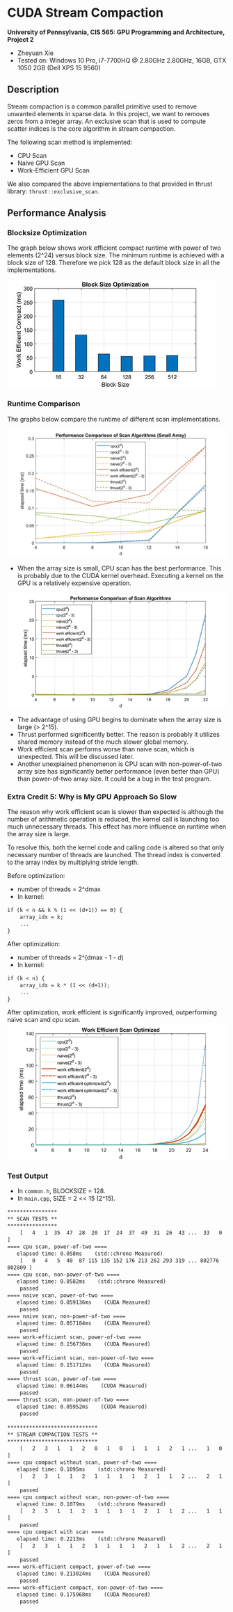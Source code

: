 CUDA Stream Compaction
======================

**University of Pennsylvania, CIS 565: GPU Programming and Architecture, Project 2**

* Zheyuan Xie
* Tested on: Windows 10 Pro, i7-7700HQ @ 2.80GHz 2.80GHz, 16GB, GTX 1050 2GB (Dell XPS 15 9560)

## Description
Stream compaction is a common parallel primitive used to remove unwanted elements in sparse data. In this project, we want to removes zeros from a integer array. An exclusive scan that is used to compute scatter indices is the core algorithm in stream compaction. 

The following scan method is implemented:
 - CPU Scan
 - Naive GPU Scan
 - Work-Efficient GPU Scan

We also compared the above implementations to that provided in thrust library: `thrust::exclusive_scan`.

## Performance Analysis
### Blocksize Optimization
The graph below shows work efficient compact runtime with power of two elements (2^24) versus block size. The minimum runtime is achieved with a block size of 128. Therefore we pick 128 as the default block size in all the implementations.

![](img/blocksize_opt.jpg)

### Runtime Comparison
The graphs below compare the runtime of different scan implementations.

![](img/scan_perf_small.jpg)
 - When the array size is small, CPU scan has the best performance. This is probably due to the CUDA kernel overhead. Executing a kernel on the GPU is a relatively expensive operation.

![](img/scan_perf.jpg)
 - The advantage of using GPU begins to dominate when the array size is large (> 2^15).
 - Thrust performed significently better. The reason is probably it utilizes shared memory instead of the much slower global memory.
 - Work efficient scan performs worse than naive scan, which is unexpected. This will be discussed later. 
 - Another unexplained phenomenon is CPU scan with non-power-of-two array size has significantly better performance (even better than GPU) than power-of-two array size. It could be a bug in the test program.

### Extra Credit 5: Why is My GPU Approach So Slow
The reason why work efficient scan is slower than expected is although the number of arithmetic operation is reduced, the kernel call is launching too much unnecessary threads. This effect has more influence on runtime when the array size is large.

To resolve this, both the kernel code and calling code is altered so that only necessary number of threads are launched. The thread index is converted to the array index by multiplying stride length.

Before optimization:
 - number of threads = 2^dmax
 - In kernel:
```
if (k < n && k % (1 << (d+1)) == 0) {
    array_idx = k;
    ...
}
```

After optimization:
 - number of threads = 2^(dmax - 1 - d)
 - In kernel:
```
if (k < n) {
    array_idx = k * (1 << (d+1));
    ...
}
```

After optimization, work efficient is significantly improved, outperforming naive scan and cpu scan.
![](img/work_efficient_optimized.jpg)

### Test Output
 - In `common.h`, BLOCKSIZE = 128.
 - In `main.cpp`, SIZE = 2 << 15 (2^15).

```
****************
** SCAN TESTS **
****************
    [   4   1  35  47  28  20  17  24  37  49  31  26  43 ...  33   0 ]
==== cpu scan, power-of-two ====
   elapsed time: 0.058ms    (std::chrono Measured)
    [   0   4   5  40  87 115 135 152 176 213 262 293 319 ... 802776 802809 ]
==== cpu scan, non-power-of-two ====
   elapsed time: 0.0582ms    (std::chrono Measured)
    passed
==== naive scan, power-of-two ====
   elapsed time: 0.059136ms    (CUDA Measured)
    passed
==== naive scan, non-power-of-two ====
   elapsed time: 0.057184ms    (CUDA Measured)
    passed
==== work-efficient scan, power-of-two ====
   elapsed time: 0.156736ms    (CUDA Measured)
    passed
==== work-efficient scan, non-power-of-two ====
   elapsed time: 0.151712ms    (CUDA Measured)
    passed
==== thrust scan, power-of-two ====
   elapsed time: 0.06144ms    (CUDA Measured)
    passed
==== thrust scan, non-power-of-two ====
   elapsed time: 0.05952ms    (CUDA Measured)
    passed

*****************************
** STREAM COMPACTION TESTS **
*****************************
    [   2   3   1   1   2   0   1   0   1   1   1   2   1 ...   1   0 ]
==== cpu compact without scan, power-of-two ====
   elapsed time: 0.1095ms    (std::chrono Measured)
    [   2   3   1   1   2   1   1   1   1   2   1   1   2 ...   2   1 ]
    passed
==== cpu compact without scan, non-power-of-two ====
   elapsed time: 0.1079ms    (std::chrono Measured)
    [   2   3   1   1   2   1   1   1   1   2   1   1   2 ...   1   1 ]
    passed
==== cpu compact with scan ====
   elapsed time: 0.2213ms    (std::chrono Measured)
    [   2   3   1   1   2   1   1   1   1   2   1   1   2 ...   2   1 ]
    passed
==== work-efficient compact, power-of-two ====
   elapsed time: 0.213024ms    (CUDA Measured)
    passed
==== work-efficient compact, non-power-of-two ====
   elapsed time: 0.175968ms    (CUDA Measured)
    passed
```
